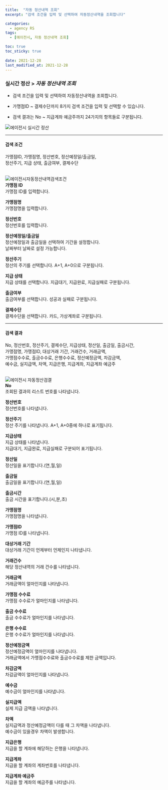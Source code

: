 ```yaml
---
title:  "자동 정산내역 조회"
excerpt: "검색 조건을 입력 및 선택하여 자동정산내역을 조회합니다"

categories:
  - agency RS
tags:
  - [에이전시, 자동 정산내역 조회]

toc: true
toc_sticky: true
 
date: 2021-12-28
last_modified_at: 2021-12-28
---
```

### 실시간 정산 > *자동 정산내역 조회*
- 검색 조건을 입력 및 선택하여 자동정산내역을 조회합니다.

- 가맹점ID ~ 결제수단까지 8가지 검색 조건을 입력 및 선택할 수 있습니다.

- 검색 결과는 No ~ 지급계좌 예금주까지 24가지의 항목들로 구분됩니다.

![에이전시 실시간 정산](https://user-images.githubusercontent.com/95394003/147534439-6c0d90bd-fbb9-444c-a77e-9e516e833fc0.jpeg)
<br>

---

#### 검색 조건
가맹점ID, 가맹점명, 정산번호, 정산예정일/출금일,<br>정산주기, 지급 상태, 출금여부, 결제수단<br>
<br>

![에이전시자동정산내역검색조건](https://user-images.githubusercontent.com/95394003/147534571-65bc0c91-e1ae-4ade-9243-43167e46a88c.jpeg)<br>
**가맹점 ID**<br>
가맹점 ID를 입력합니다.

**가맹점명**<br>
가맹점명을 입력합니다.

**정산번호**<br>
정산번호를 입력합니다.

**정산예정일/출금일**<br>
정산예정일과 출금일을 선택하여 기간을 설정합니다.<br>날짜부터 날짜로 설정 가능합니다.

**정산주기**<br>
정산의 주기를 선택합니다. A+1, A+0으로 구분됩니다.

**지급 상태**<br>
지급 상태를 선택합니다. 지급대기, 지급완료, 지급실패로 구분됩니다.

**출금여부**<br>
출금여부를 선택합니다. 성공과 실패로 구분됩니다.

**결제수단**<br>
결제수단을 선택합니다. 카드, 가상계좌로 구분됩니다.
<br>

---

#### 검색 결과
No, 정산번호, 정산주기, 결제수단, 지급상태, 정산일, 출금일, 출금시간,<br>가맹점명, 가맹점ID, 대상거래 기간, 거래건수, 거래금액,<br>가맹점수수료, 출금수수료, 은행수수료, 정산예정금액, 차감금액,<br> 예수금, 실지급액, 차액, 지급은행, 지급계좌, 지급계좌 예금주<br>
<br>

![에이전시 자동정산검결](https://user-images.githubusercontent.com/95394003/147535506-a59a963f-9751-4343-9453-c2ce7c795282.jpeg)<br>
**No**<br>
조회된 결과의 리스트 번호를 나타냅니다.

**정산번호**<br>
정산번호를 나타냅니다.

**정산주기**<br>
정산 주기를 나타냅니다. A+1, A+0중에 하나로 표기됩니다.

**지급상태**<br>
지급 상태를 나타냅니다.<br>지급대기, 지급완료, 지급실패로 구분되어 표기됩니다.

**정산일**<br>
정산일을 표기합니다.(연,월,일)

**출금일**<br>
출금일을 표기합니다.(연,월,일)

**출금시간**<br>
출금 시간을 표기합니다.(시,분,초)

**가맹점명**<br>
가맹점명을 나타냅니다.

**가맹점ID**<br>
가맹점 ID를 나타냅니다.

**대상거래 기간**<br>
대상거래 기간이 언제부터 언제인지 나타냅니다.

**거래건수**<br>
해당 정산내역의 거래 건수를 나타냅니다.

**거래금액**<br>
거래금액이 얼마인지를 나타냅니다.

**가맹점 수수료**<br>
가맹점 수수료가 얼마인지를 나타냅니다.

**출금 수수료**<br>
출금 수수료가 얼마인지를 나타냅니다.

**은행 수수료**<br>
은행 수수료가 얼마인지를 나타냅니다.

**정산예정금액**<br>
정산예정금액이 얼마인지를 나타냅니다.<br>
거래금액에서 가맹점수수료와 출금수수료를 제한 금액입니다.

**차감금액**<br>
차감금액이 얼마인지를 나타냅니다.

**예수금**<br>
예수금이 얼마인지를 나타냅니다.

**실지급액**<br>
실제 지급 금액을 나타냅니다.

**차액**<br>
실지급액과 정산예정금액이 다를 때 그 차액을 나타냅니다.<br>
예수금이 있을경우 차액이 발생합니다.

**지급은행**<br>
지급을 할 계좌에 해당하는 은행을 나타냅니다.

**지급계좌**<br>
지급을 할 계좌의 계좌번호를 나타냅니다.

**지급계좌 예금주**<br>
지급을 할 계좌의 예금주를 나타냅니다.